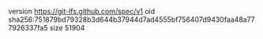 version https://git-lfs.github.com/spec/v1
oid sha256:751879bd79328b3d644b37944d7ad4555bf756407d9430faa48a777926337fa5
size 51904
